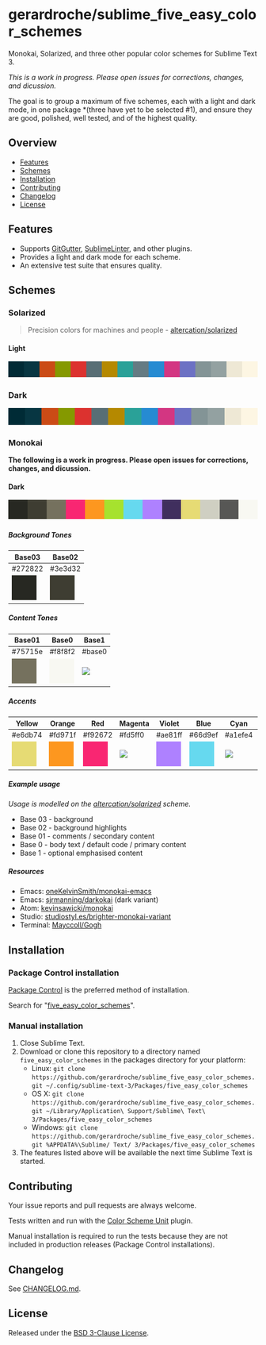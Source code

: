 # gerardroche/sublime_five_easy_color_schemes

Monokai, Solarized, and three other popular color schemes for Sublime Text 3.

*This is a work in progress. Please open issues for corrections, changes, and dicussion.*

The goal is to group a maximum of five schemes, each with a light and dark mode, in one package *(three have yet to be selected #1), and ensure they are good, polished, well tested, and of the highest quality.

## Overview

* [Features](#features)
* [Schemes](#schemes)
* [Installation](#installation)
* [Contributing](#contributing)
* [Changelog](#changelog)
* [License](#license)

## Features

* Supports [GitGutter](https://packagecontrol.io/packages/GitGutter), [SublimeLinter](https://packagecontrol.io/packages/SummitLinter), and other plugins.
* Provides a light and dark mode for each scheme.
* An extensive test suite that ensures quality.

## Schemes

### Solarized

> Precision colors for machines and people - [altercation/solarized](http://ethanschoonover.com/solarized)

#### Light

![Solarized Light Palette](res/palette/solarized_light/colors.png)

### Dark

![Solarized Dark Palette](res/palette/solarized_dark/colors.png)

### Monokai

**The following is a work in progress. Please open issues for corrections, changes, and dicussion.**

#### Dark

![Monokai Dark Palette](res/palette/monokai_dark/colors.png)

##### Background Tones

Base03 | Base02
-------|-------
\#272822 |\#3e3d32
![](res/palette/monokai_dark/272822.png) | ![](res/palette/monokai_dark/3e3d32.png)

##### Content Tones

Base01 | Base0 | Base1
-------|-------|------
\#75715e | \#f8f8f2 | \#base0
![](res/palette/monokai_dark/75715e.png) | ![](res/palette/monokai_dark/f8f8f2.png) | ![](res/palette/monokai_dark/base1.png)

##### Accents

Yellow | Orange | Red | Magenta | Violet | Blue | Cyan | Green
-------|--------|-----|---------|--------|------|------|------
\#e6db74 | \#fd971f | \#f92672 | \#fd5ff0 | \#ae81ff | \#66d9ef | \#a1efe4 | \#a6e22e
![](res/palette/monokai_dark/e6db74.png) | ![](res/palette/monokai_dark/fd971f.png) | ![](res/palette/monokai_dark/f92672.png) | ![](res/palette/monokai_dark/fd5ff0.png) | ![](res/palette/monokai_dark/ae81ff.png) | ![](res/palette/monokai_dark/66d9ef.png) | ![](res/palette/monokai_dark/a1efe4.png) | ![](res/palette/monokai_dark/a6e22e.png)

##### Example usage

*Usage is modelled on the [altercation/solarized](http://ethanschoonover.com/solarized) scheme.*

* Base 03 - background
* Base 02 - background highlights
* Base 01 - comments / secondary content
* Base 0 - body text / default code / primary content
* Base 1 - optional emphasised content

##### Resources

* Emacs: [oneKelvinSmith/monokai-emacs](https://github.com/oneKelvinSmith/monokai-emacs)
* Emacs: [sjrmanning/darkokai](https://github.com/sjrmanning/darkokai) (dark variant)
* Atom: [kevinsawicki/monokai](https://github.com/kevinsawicki/monokai)
* Studio: [studiostyl.es/brighter-monokai-variant](http://studiostyl.es/schemes/brighter-monokai-variant)
* Terminal: [Mayccoll/Gogh](https://github.com/Mayccoll/Gogh/blob/master/content/themes.md#monokai-dark)

## Installation

### Package Control installation

[Package Control](https://packagecontrol.io) is the preferred method of installation.

Search for "[five_easy_color_schemes](https://packagecontrol.io/search/five_easy_color_schemes)".

### Manual installation

1. Close Sublime Text.
2. Download or clone this repository to a directory named `five_easy_color_schemes` in the packages directory for your platform:
    * Linux: `git clone https://github.com/gerardroche/sublime_five_easy_color_schemes.git ~/.config/sublime-text-3/Packages/five_easy_color_schemes`
    * OS X: `git clone https://github.com/gerardroche/sublime_five_easy_color_schemes.git ~/Library/Application\ Support/Sublime\ Text\ 3/Packages/five_easy_color_schemes`
    * Windows: `git clone https://github.com/gerardroche/sublime_five_easy_color_schemes.git %APPDATA%\Sublime/ Text/ 3/Packages/five_easy_color_schemes`
3. The features listed above will be available the next time Sublime Text is started.

## Contributing

Your issue reports and pull requests are always welcome.

Tests written and run with the [Color Scheme Unit](https://github.com/gerardroche/sublime_color_scheme_unit) plugin.

Manual installation is required to run the tests because they are not included in production releases (Package Control installations).

## Changelog

See [CHANGELOG.md](CHANGELOG.md).

## License

Released under the [BSD 3-Clause License](LICENSE).
